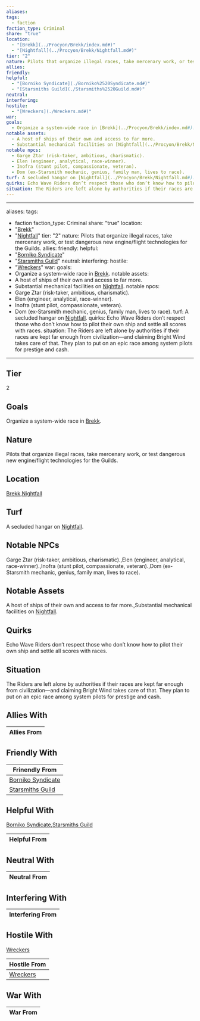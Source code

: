 ```yaml
---
aliases: 
tags:
  - faction
faction_type: Criminal
share: "true"
location:
  - "[Brekk](../Procyon/Brekk/index.md#)"
  - "[Nightfall](../Procyon/Brekk/Nightfall.md#)"
tier: "2"
nature: Pilots that organize illegal races, take mercenary work, or test dangerous new engine/flight technologies for the Guilds.
allies: 
friendly: 
helpful:
  - "[Borniko Syndicate](./Borniko%2520Syndicate.md#)"
  - "[Starsmiths Guild](./Starsmiths%2520Guild.md#)"
neutral: 
interfering: 
hostile:
  - "[Wreckers](./Wreckers.md#)"
war: 
goals:
  - Organize a system-wide race in [Brekk](../Procyon/Brekk/index.md#).
notable assets:
  - A host of ships of their own and access to far more.
  - Substantial mechanical facilities on [Nightfall](../Procyon/Brekk/Nightfall.md#).
notable npcs:
  - Garge Ztar (risk-taker, ambitious, charismatic).
  - Elen (engineer, analytical, race-winner).
  - Inofra (stunt pilot, compassionate, veteran).
  - Dom (ex-Starsmith mechanic, genius, family man, lives to race).
turf: A secluded hangar on [Nightfall](../Procyon/Brekk/Nightfall.md#).
quirks: Echo Wave Riders don’t respect those who don’t know how to pilot their own ship and settle all scores with races.
situation: The Riders are left alone by authorities if their races are kept far enough from civilization—and claiming Bright Wind takes care of that. They plan to put on an epic race among system pilots for prestige and cash.
---
```

---
aliases:
tags:
  - faction
faction_type: Criminal
share: "true"
location:
  - "[Brekk](../Procyon/Brekk/index.md#)"
  - "[Nightfall](../Procyon/Brekk/Nightfall.md#)"
tier: "2"
nature: Pilots that organize illegal races, take mercenary work, or test dangerous new engine/flight technologies for the Guilds.
allies:
friendly:
helpful:
  - "[Borniko Syndicate](./Borniko%2520Syndicate.md#)"
  - "[Starsmiths Guild](./Starsmiths%2520Guild.md#)"
neutral:
interfering:
hostile:
  - "[Wreckers](./Wreckers.md#)"
war:
goals:
  - Organize a system-wide race in [Brekk](../Procyon/Brekk/index.md#).
notable assets:
  - A host of ships of their own and access to far more.
  - Substantial mechanical facilities on [Nightfall](../Procyon/Brekk/Nightfall.md#).
notable npcs:
  - Garge Ztar (risk-taker, ambitious, charismatic).
  - Elen (engineer, analytical, race-winner).
  - Inofra (stunt pilot, compassionate, veteran).
  - Dom (ex-Starsmith mechanic, genius, family man, lives to race).
turf: A secluded hangar on [Nightfall](../Procyon/Brekk/Nightfall.md#).
quirks: Echo Wave Riders don’t respect those who don’t know how to pilot their own ship and settle all scores with races.
situation: The Riders are left alone by authorities if their races are kept far enough from civilization—and claiming Bright Wind takes care of that. They plan to put on an epic race among system pilots for prestige and cash.
---
## Tier

2

## Goals

Organize a system-wide race in [Brekk](Procyon/Brekk/Brekk.md).

## Nature

Pilots that organize illegal races, take mercenary work, or test dangerous new engine/flight technologies for the Guilds.

## Location

[Brekk](../Procyon/Brekk/index.md.md#.md#.md#.md#),[Nightfall](../Procyon/Brekk/Nightfall.md.md#.md#.md#.md#.md#.md#)

## Turf

A secluded hangar on [Nightfall](Procyon/Brekk/Nightfall.md).

## Notable NPCs

Garge Ztar (risk-taker, ambitious, charismatic).,Elen (engineer, analytical, race-winner).,Inofra (stunt pilot, compassionate, veteran).,Dom (ex-Starsmith mechanic, genius, family man, lives to race).

## Notable Assets

A host of ships of their own and access to far more.,Substantial mechanical facilities on [Nightfall](Procyon/Brekk/Nightfall.md).

## Quirks

Echo Wave Riders don’t respect those who don’t know how to pilot their own ship and settle all scores with races.

## Situation

The Riders are left alone by authorities if their races are kept far enough from civilization—and claiming Bright Wind takes care of that. They plan to put on an epic race among system pilots for prestige and cash.

## Allies With



| Allies From |
| ----------- |


## Friendly With



| Frinendly From                                       |
| ---------------------------------------------------- |
| [Borniko Syndicate](./Borniko%2520Syndicate.md.md#.md#) |
| [Starsmiths Guild](./Starsmiths%2520Guild.md.md#.md#)   |


## Helpful With

[Borniko Syndicate](./Borniko%2520Syndicate.md.md#.md#),[Starsmiths Guild](./Starsmiths%2520Guild.md.md#.md#)

| Helpful From |
| ------------ |


## Neutral With




| Neutral From |
| ------------ |



## Interfering With




| Interfering From |
| ---------------- |



## Hostile With

[Wreckers](./Wreckers.md.md#.md#)


| Hostile From                       |
| ---------------------------------- |
| [Wreckers](./Wreckers.md.md#.md#) |



## War With



| War From |
| -------- |

